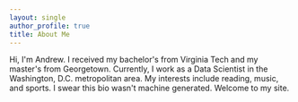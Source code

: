```yaml
---
layout: single
author_profile: true
title: About Me
---
```



Hi, I'm Andrew. I received my bachelor's from Virginia Tech and my master's from Georgetown. Currently, I work as a Data Scientist in the Washington, D.C. metropolitan area. My interests include reading, music, and sports. I swear this bio wasn't machine generated. Welcome to my site.